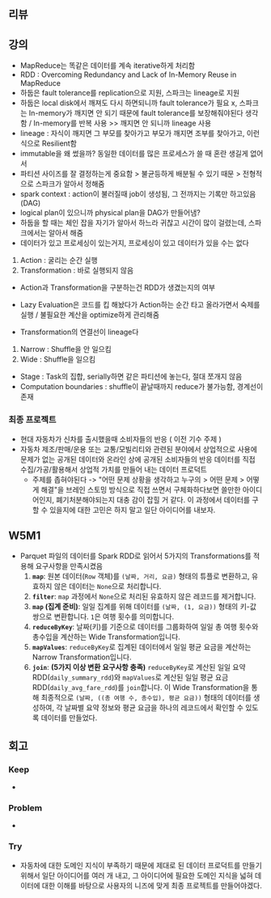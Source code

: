 ## 리뷰

## 강의
- MapReduce는 똑같은 데이터를 계속 iterative하게 처리함
- RDD : Overcoming Redundancy and Lack of In-Memory Reuse in MapReduce
- 하둡은 fault tolerance를 replication으로 지원, 스파크는 lineage로 지원
- 하둡은 local disk에서 깨져도 다시 하면되니까 fault tolerance가 필요 x, 스파크는 In-memory가 깨지면 안 되기 때문에 fault tolerance를 보장해줘야된다 생각함 / In-memory를 반복 사용 >> 깨지면 안 되니까 lineage 사용
- lineage : 자식이 깨지면 그 부모를 찾아가고 부모가 깨지면 조부를 찾아가고, 이런식으로 Resilient함
- immutable을 왜 썼을까? 동일한 데이터를 많은 프로세스가 쓸 때 혼란 생길게 없어서
- 파티션 사이즈를 잘 결정하는게 중요함 > 불균등하게 배분될 수 있기 때문 > 전형적으로 스파크가 알아서 정해줌
- spark context : action이 불러질때 job이 생성됨, 그 전까지는 기록만 하고있음(DAG)
- logical plan이 있으니까 physical plan을 DAG가 만들어냄?
- 하둡을 할 때는 체인 잡을 자기가 알아서 하느라 귀찮고 시간이 많이 걸렸는데, 스파크에서는 알아서 해줌
- 데이터가 있고 프로세싱이 있는거지, 프로세싱이 있고 데이터가 있을 수는 없다
  
1. Action : 굴리는 순간 실행
2. Transformation : 바로 실행되지 않음
- Action과 Transformation을 구분하는건 RDD가 생겼는지의 여부

- Lazy Evaluation은 코드를 킵 해놨다가 Action하는 순간 타고 올라가면서 숙제를 실행 / 불필요한 계산을 optimize하게 관리해줌
- Transformation의 연결선이 lineage다

1. Narrow : Shuffle을 안 일으킴
2. Wide : Shuffle을 일으킴

- Stage : Task의 집합, serially하면 같은 파티션에 놓는다, 절대 쪼개지 않음
- Computation boundaries : shuffle이 끝날때까지 reduce가 불가능함, 경계선이 존재

### 최종 프로젝트
- 현대 자동차가 신차를 출시했을때 소비자들의 반응 ( 이전 기수 주제 )
- 자동차 제조/판매/운용 또는 교통/모빌리티와 관련된 분야에서 상업적으로 사용에 문제가 없는 공개된 데이터와 온라인 상에 공개된 소비자들의 반응 데이터를 직접 수집/가공/활용해서 상업적 가치를 만들어 내는 데이터 프로덕트
  - 주제를 좁혀야된다 -> "어떤 문제 상황을 생각하고 누구의 > 어떤 문제 > 어떻게 해결"을 브레인 스토밍 방식으로 직접 쓰면서 구체화하다보면 쓸만한 아이디어인지, 폐기처분해야되는지 대충 감이 잡힐 거 같다. 이 과정에서 데이터를 구할 수 있을지에 대한 고민은 하지 말고 일단 아이디어를 내보자.

## W5M1
- Parquet 파일의 데이터를 Spark RDD로 읽어서 5가지의 Transformations를 적용해 요구사항을 만족시켰음
  1.  **`map`**: 원본 데이터(`Row` 객체)를 `(날짜, 거리, 요금)` 형태의 튜플로 변환하고, 유효하지 않은 데이터는 `None`으로 처리합니다.
  2.  **`filter`**: `map` 과정에서 `None`으로 처리된 유효하지 않은 레코드를 제거합니다.
  3.  **`map` (집계 준비)**: 일일 집계를 위해 데이터를 `(날짜, (1, 요금))` 형태의 키-값 쌍으로 변환합니다. `1`은 여행 횟수를 의미합니다.
  4.  **`reduceByKey`**: 날짜(키)를 기준으로 데이터를 그룹화하여 일일 총 여행 횟수와 총수입을 계산하는 Wide Transformation입니다.
  5.  **`mapValues`**: `reduceByKey`로 집계된 데이터에서 일일 평균 요금을 계산하는 Narrow Transformation입니다.
  6.  **`join`**: **(5가지 이상 변환 요구사항 충족)** `reduceByKey`로 계산된 일일 요약 RDD(`daily_summary_rdd`)와 `mapValues`로 계산된 일일 평균 요금 RDD(`daily_avg_fare_rdd`)를 `join`합니다. 이 Wide Transformation을 통해 최종적으로 `(날짜, ((총 여행 수, 총수입), 평균 요금))` 형태의 데이터를 생성하여, 각 날짜별 요약 정보와 평균 요금을 하나의 레코드에서 확인할 수 있도록 데이터를 만들었다.

## 회고
  
### Keep
- 

### Problem
-

### Try
- 자동차에 대한 도메인 지식이 부족하기 때문에 제대로 된 데이터 프로덕트를 만들기 위해서 일단 아이디어를 여러 개 내고, 그 아이디어에 필요한 도메인 지식을 넓혀 데이터에 대한 이해를 바탕으로 사용자의 니즈에 맞게 최종 프로젝트를 만들어야겠다.
